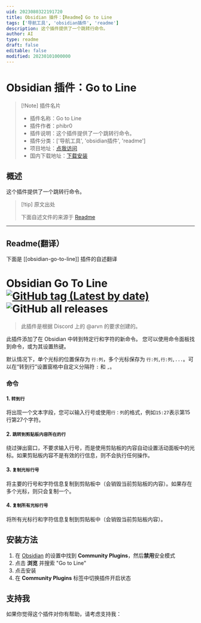 ```yaml
---
uid: 2023080322191720
title: Obsidian 插件：【Readme】Go to Line
tags: ['导航工具', 'obsidian插件', 'readme']
description: 这个插件提供了一个跳转行命令。
author: AI
type: readme
draft: false
editable: false
modified: 20230101000000
---
```


# Obsidian 插件：Go to Line

> [!Note] 插件名片
> - 插件名称：Go to Line
> - 插件作者：phibr0
> - 插件说明：这个插件提供了一个跳转行命令。
> - 插件分类：['导航工具', 'obsidian插件', 'readme']
> - 项目地址：[点我访问](https://github.com/phibr0/obsidian-go-to-line)
> - 国内下载地址：[下载安装](https://pkmer.cn/products/plugin/pluginMarket/?obsidian-go-to-line)

## 概述

这个插件提供了一个跳转行命令。



> [!tip] 原文出处
> 
>下面自述文件的来源于 [Readme](https://ghproxy.net/https://raw.githubusercontent.com/phibr0/obsidian-go-to-line/master/README.md)
> 

---

## Readme(翻译）

下面是 [[obsidian-go-to-line]] 插件的自述翻译


# Obsidian Go To Line [![GitHub tag (Latest by date)](https://img.shields.io/github/v/tag/phibr0/obsidian-go-to-line)](https://github.com/phibr0/obsidian-go-to-line/releases) ![GitHub all releases](https://img.shields.io/github/downloads/phibr0/obsidian-go-to-line/total)

> 此插件是根据 Discord 上的 @arvn 的要求创建的。

此插件添加了在 Obsidian 中转到特定行和字符的新命令。
您可以使用命令面板找到命令，或为其设置热键。

默认情况下，单个光标的位置保存为 `行:列`，多个光标保存为 `行:列,行:列,...`。可以在“转到行”设置窗格中自定义分隔符 `:` 和 `,`。

### 命令

#### 1. `转到行`

将出现一个文本字段，您可以输入行号或使用`行：列`的格式，例如`15:27`表示第15行第27个字符。

#### 2. `跳转到剪贴板内容所在的行`

绕过弹出窗口，不要求输入行号，而是使用剪贴板的内容自动设置活动面板中的光标。如果剪贴板内容不是有效的行信息，则不会执行任何操作。

#### 3. `复制光标行号`

将主要的行号和字符信息复制到剪贴板中（会销毁当前剪贴板的内容）。如果存在多个光标，则只会复制一个。

#### 4. `复制所有光标行号`

将所有光标行和字符信息复制到剪贴板中（会销毁当前剪贴板内容）。

## 安装方法

1. 在 [Obsidian](https://www.obsidian.md) 的设置中找到 **Community Plugins**，然后**禁用**安全模式
2. 点击 **浏览** 并搜索 "Go to Line"
3. 点击安装
4. 在 **Community Plugins** 标签中切换插件开启状态

## 支持我

如果你觉得这个插件对你有帮助，请考虑支持我：





